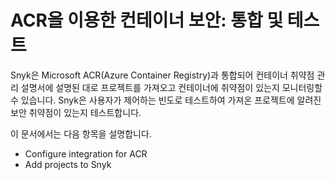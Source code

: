 # ACR을 이용한 컨테이너 보안: 통합 및 테스트

Snyk은 Microsoft ACR(Azure Container Registry)과 통합되어 컨테이너 취약점 관리 설명서에 설명된 대로 프로젝트를 가져오고 컨테이너에 취약점이 있는지 모니터링할 수 있습니다. Snyk은 사용자가 제어하는 빈도로 테스트하여 가져온 프로젝트에 알려진 보안 취약점이 있는지 테스트합니다.

이 문서에서는 다음 항목을 설명합니다.

* Configure integration for ACR
* Add projects to Snyk
